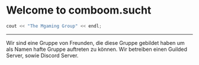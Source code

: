 # Welcome to comboom.sucht

```cpp
cout << "The Mgaming Group" << endl;
```


---

Wir sind eine Gruppe von Freunden, die diese Gruppe gebildet haben um als Namen hafte Gruppe auftreten zu können.
Wir betreiben einen Guilded Server, sowie Discord Server.
